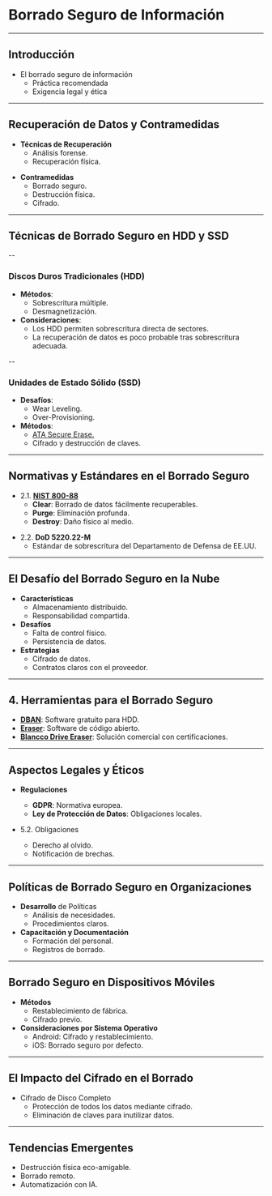 
<!-- .slide: data-background="#2C3E50" -->
# Borrado Seguro de Información

---

## Introducción

* El borrado seguro de información 
	* Práctica recomendada
	* Exigencia legal y ética

---

## Recuperación de Datos y Contramedidas

* **Técnicas de Recuperación**
	- Análisis forense.
	- Recuperación física.
 - **Contramedidas**
	- Borrado seguro.
	- Destrucción física.
	- Cifrado.

---

## Técnicas de Borrado Seguro en HDD y SSD

--

### Discos Duros Tradicionales (HDD)

- **Métodos**:
  - Sobrescritura múltiple.
  - Desmagnetización.
- **Consideraciones**:
  - Los HDD permiten sobrescritura directa de sectores.
  - La recuperación de datos es poco probable tras sobrescritura adecuada.

--

### Unidades de Estado Sólido (SSD)

- **Desafíos**:
  - Wear Leveling.
  - Over-Provisioning.
- **Métodos**:
  - [ATA Secure Erase.](https://wiki.archlinux.org/title/Solid_state_drive/Memory_cell_clearing#Issue_the_ATA_SECURITY_ERASE_UNIT_command)
  - Cifrado y destrucción de claves.

---

## Normativas y Estándares en el Borrado Seguro

* 2.1. [**NIST 800-88**](https://csrc.nist.gov/pubs/sp/800/88/r1/final)
	- **Clear**: Borrado de datos fácilmente recuperables.
	- **Purge**: Eliminación profunda.
	- **Destroy**: Daño físico al medio.
- 2.2. **DoD 5220.22-M**
	- Estándar de sobrescritura del Departamento de Defensa de EE.UU.

---

## El Desafío del Borrado Seguro en la Nube

* **Características**
	- Almacenamiento distribuido.
	- Responsabilidad compartida.
* **Desafíos**
	- Falta de control físico.
	- Persistencia de datos.
* **Estrategias**
	- Cifrado de datos.
	- Contratos claros con el proveedor.

---

## 4. Herramientas para el Borrado Seguro

- **[DBAN](https://dban.org/)**: Software gratuito para HDD.
- **[Eraser](https://sourceforge.net/projects/eraser/)**: Software de código abierto.
- **[Blancco Drive Eraser](https://www.blancco.com/products/drive-eraser/)**: Solución comercial con certificaciones.

---

## Aspectos Legales y Éticos

 - **Regulaciones**
	- **GDPR**: Normativa europea.
	- **Ley de Protección de Datos**: Obligaciones locales.

- 5.2. Obligaciones
	- Derecho al olvido.
	- Notificación de brechas.

---

## Políticas de Borrado Seguro en Organizaciones

* **Desarrollo** de Políticas
	- Análisis de necesidades.
	- Procedimientos claros.
* **Capacitación y Documentación**
	- Formación del personal.
	- Registros de borrado.

---

## Borrado Seguro en Dispositivos Móviles

* **Métodos**
	- Restablecimiento de fábrica.
	- Cifrado previo.
* **Consideraciones por Sistema Operativo**
	- Android: Cifrado y restablecimiento.
	- iOS: Borrado seguro por defecto.

---

## El Impacto del Cifrado en el Borrado

 * Cifrado de Disco Completo
	- Protección de todos los datos mediante cifrado.
	- Eliminación de claves para inutilizar datos.

---

## Tendencias Emergentes

- Destrucción física eco-amigable.
- Borrado remoto.
- Automatización con IA.


